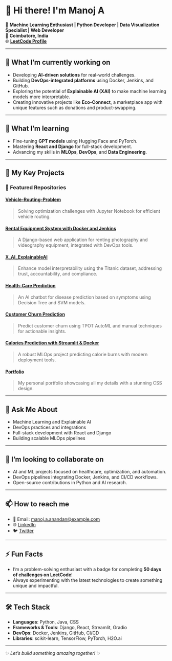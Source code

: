 # 👋 Hi there! I'm Manoj A 

🚀 **Machine Learning Enthusiast | Python Developer | Data Visualization Specialist | Web Developer**  
📍 **Coimbatore, India**  
🌐 **[LeetCode Profile](https://leetcode.com/u/manoj55802/)**  

---

## 🔭 What I’m currently working on
- Developing **AI-driven solutions** for real-world challenges.  
- Building **DevOps-integrated platforms** using Docker, Jenkins, and GitHub.  
- Exploring the potential of **Explainable AI (XAI)** to make machine learning models more interpretable.  
- Creating innovative projects like **Eco-Connect**, a marketplace app with unique features such as donations and product-swapping.

---

## 🌱 What I’m learning
- Fine-tuning **GPT models** using Hugging Face and PyTorch.  
- Mastering **React and Django** for full-stack development.  
- Advancing my skills in **MLOps**, **DevOps**, and **Data Engineering**.  

---

## 📂 My Key Projects
### 🌟 Featured Repositories
#### [**Vehicle-Routing-Problem**](https://github.com/Manoj-A-Anandan/Vehicle-Routing-Problem)  
> Solving optimization challenges with Jupyter Notebook for efficient vehicle routing.

#### [**Rental Equipment System with Docker and Jenkins**](https://github.com/Manoj-A-Anandan/Rental_Equipment_System_Docker_Jenkins)  
> A Django-based web application for renting photography and videography equipment, integrated with DevOps tools.

#### [**X_AI_ExplainableAI**](https://github.com/Manoj-A-Anandan/X_AI_ExplainableAI)  
> Enhance model interpretability using the Titanic dataset, addressing trust, accountability, and compliance.

#### [**Health-Care Prediction**](https://github.com/Manoj-A-Anandan/Health-care-Prediction)  
> An AI chatbot for disease prediction based on symptoms using Decision Tree and SVM models.

#### [**Customer Churn Prediction**](https://github.com/Manoj-A-Anandan/Customer_churn_prediction_MANUAL_AUTOML)  
> Predict customer churn using TPOT AutoML and manual techniques for actionable insights.

#### [**Calories Prediction with Streamlit & Docker**](https://github.com/Manoj-A-Anandan/Calories-Prediction-MLOps-Streamlit-Docker)  
> A robust MLOps project predicting calorie burns with modern deployment tools.

#### [**Portfolio**](https://github.com/Manoj-A-Anandan/portfolio)  
> My personal portfolio showcasing all my details with a stunning CSS design.

---

## 💬 Ask Me About
- Machine Learning and Explainable AI  
- DevOps practices and integrations  
- Full-stack development with React and Django  
- Building scalable MLOps pipelines  

---

## 👯 I’m looking to collaborate on
- AI and ML projects focused on healthcare, optimization, and automation.  
- DevOps pipelines integrating Docker, Jenkins, and CI/CD workflows.  
- Open-source contributions in Python and AI research.

---

## 📫 How to reach me
- 📧 Email: [manoj.a.anandan@example.com](mailto:manoj.a.anandan@example.com)  
- 🌐 [LinkedIn](https://linkedin.com/in/manoj-a-anandan)  
- 🐦 [Twitter](https://twitter.com/Manoj-A-Anandan)  

---

## ⚡ Fun Facts
- I’m a problem-solving enthusiast with a badge for completing **50 days of challenges on LeetCode**!  
- Always experimenting with the latest technologies to create something unique and impactful.  

---

## 🛠️ Tech Stack
- **Languages**: Python, Java, CSS  
- **Frameworks & Tools**: Django, React, Streamlit, Gradio  
- **DevOps**: Docker, Jenkins, GitHub, CI/CD  
- **Libraries**: scikit-learn, TensorFlow, PyTorch, H2O.ai  

---

✨ _Let’s build something amazing together!_ ✨

